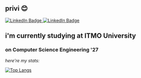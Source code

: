 ## privi 😊

<a href="t.me/ektrntrpim">
    <img src="https://img.shields.io/badge/telegram-blue?style=for-the-badge&logo=telegram&logoColor=white" alt="LinkedIn Badge"/>
</a>
<a href="https://gitlab.se.ifmo.ru/pimi">
    <img src="https://img.shields.io/badge/gitlab-orange?style=for-the-badge&logo=gitlab&logoColor=white" alt="LinkedIn Badge"/>
</a>
  
## i'm currently studying at ITMO University
### on Computer Science Engineering '27


<!--
**p11menova/p11menova** is a ✨ _special_ ✨ repository because its `README.md` (this file) appears on your GitHub profile.

Here are some ideas to get you started:

- 🔭 I’m currently working on ...
- 🌱 I’m currently learning ...
- 👯 I’m looking to collaborate on ...
- 🤔 I’m looking for help with ...
- 💬 Ask me about ...
- 📫 How to reach me: ...
- 😄 Pronouns: ...
- ⚡ Fun fact: ...
-->

*here're my stats:*


[![Top Langs](https://github-readme-stats.vercel.app/api/top-langs/?username=p11menova&layout=donut-vertical&langs_count=15)](https://github.com/anuraghazra/github-readme-stats)
